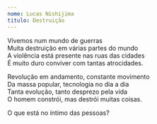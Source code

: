 ```yaml
---
nome: Lucas Nishijima 
titulo: Destruição
---
```


<p>
    Vivemos num mundo de guerras <br>
    Muita destruição em várias partes do mundo <br>
    A violência está presente nas ruas das cidades <br>
    É muito duro conviver com tantas atrocidades.
</p>

<p>
    Revolução em andamento, constante movimento <br>
    Da massa popular, tecnologia no dia a dia <br>
    Tanta evolução, tanto desprezo pela vida  <br>
    O homem constrói, mas destrói muitas coisas.
</p>

O que está no íntimo das pessoas?
